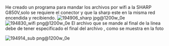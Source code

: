 He creado un programa para mandar los archivos por wifi a la SHARP G850V,solo se requiere el conector y que la sharp este en la misma red encendida y recibiendo.
![194906_sharp jpg@1200w_0e](https://github.com/user-attachments/assets/1e1bdd49-64a9-49e4-a2a0-603fdd9accd9)
![194830_wifi png@1200w_0e](https://github.com/user-attachments/assets/62162947-8daf-418b-9038-b570d99aa769)
El archivo que se mande al final de la linea debe de tener especificado el final del archivo , como se muestra en la foto

![194914_sub png@1200w_0e](https://github.com/user-attachments/assets/9ef9d2c1-4dff-4061-aabb-27388c21e75a)
